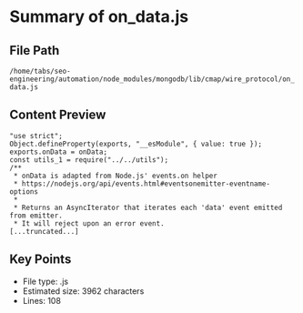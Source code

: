 # Summary of on_data.js
  
## File Path
`/home/tabs/seo-engineering/automation/node_modules/mongodb/lib/cmap/wire_protocol/on_data.js`

## Content Preview
```
"use strict";
Object.defineProperty(exports, "__esModule", { value: true });
exports.onData = onData;
const utils_1 = require("../../utils");
/**
 * onData is adapted from Node.js' events.on helper
 * https://nodejs.org/api/events.html#eventsonemitter-eventname-options
 *
 * Returns an AsyncIterator that iterates each 'data' event emitted from emitter.
 * It will reject upon an error event.
[...truncated...]
```

## Key Points
- File type: .js
- Estimated size: 3962 characters
- Lines: 108
